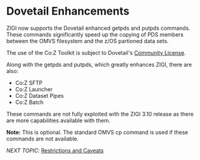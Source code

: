 # Dovetail Enhancements

ZIGI now supports the Dovetail enhanced getpds and putpds commands. These commands significantly speed up the copying of PDS members between the OMVS filesystem and the z/OS partioned data sets.

The use of the Co:Z Toolkit is subject to Dovetail's [Community License](https://dovetail.com/docs/cozinstall/licenses.html).

Along with the getpds and putpds, which greatly enhances ZIGI, there are also:

-   Co:Z SFTP
-   Co:Z Launcher
-   Co:Z Dataset Pipes
-   Co:Z Batch

These commands are not fully exploited with the ZIGI 3.10 release as there are more capabilities available with them.

**Note:** This is optional. The standard OMVS cp command is used if these commands are not available.

*NEXT TOPIC*: [Restrictions and Caveats](r_restrictions_and_caveats.md)

